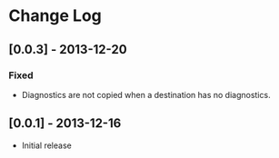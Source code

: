 # Change Log

## [0.0.3] - 2013-12-20
### Fixed
- Diagnostics are not copied when a destination has no diagnostics.

## [0.0.1] - 2013-12-16

- Initial release
